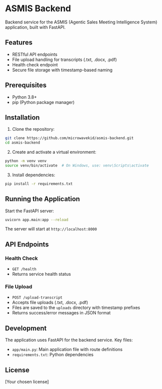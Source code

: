 # ASMIS Backend

Backend service for the ASMIS (Agentic Sales Meeting Intelligence System) application, built with FastAPI.

## Features

- RESTful API endpoints
- File upload handling for transcripts (.txt, .docx, .pdf)
- Health check endpoint
- Secure file storage with timestamp-based naming

## Prerequisites

- Python 3.8+
- pip (Python package manager)

## Installation

1. Clone the repository:
```bash
git clone https://github.com/microwavekid/asmis-backend.git
cd asmis-backend
```

2. Create and activate a virtual environment:
```bash
python -m venv venv
source venv/bin/activate  # On Windows, use: venv\Scripts\activate
```

3. Install dependencies:
```bash
pip install -r requirements.txt
```

## Running the Application

Start the FastAPI server:
```bash
uvicorn app.main:app --reload
```

The server will start at `http://localhost:8000`

## API Endpoints

### Health Check
- `GET /health`
- Returns service health status

### File Upload
- `POST /upload-transcript`
- Accepts file uploads (.txt, .docx, .pdf)
- Files are saved to the `uploads` directory with timestamp prefixes
- Returns success/error messages in JSON format

## Development

The application uses FastAPI for the backend service. Key files:
- `app/main.py`: Main application file with route definitions
- `requirements.txt`: Python dependencies

## License

[Your chosen license] 